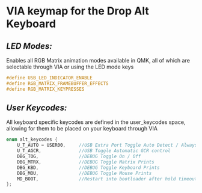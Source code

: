 # VIA keymap for the Drop Alt Keyboard
## *LED Modes:*
Enables all RGB Matrix animation modes available in QMK, all of which are selectable through VIA or using the LED mode keys

```c
#define USB_LED_INDICATOR_ENABLE
#define RGB_MATRIX_FRAMEBUFFER_EFFECTS 
#define RGB_MATRIX_KEYPRESSES
```

## *User Keycodes:*
All keyboard specific keycodes are defined in the user_keycodes space, allowing for them to be placed on your keyboard through VIA

```c
enum alt_keycodes {
    U_T_AUTO = USER00,     //USB Extra Port Toggle Auto Detect / Always Active
    U_T_AGCR,              //USB Toggle Automatic GCR control
    DBG_TOG,               //DEBUG Toggle On / Off
    DBG_MTRX,              //DEBUG Toggle Matrix Prints
    DBG_KBD,               //DEBUG Toggle Keyboard Prints
    DBG_MOU,               //DEBUG Toggle Mouse Prints
    MD_BOOT,               //Restart into bootloader after hold timeout
};
```